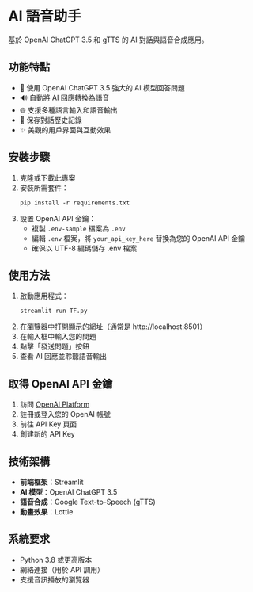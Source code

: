 # AI 語音助手

基於 OpenAI ChatGPT 3.5 和 gTTS 的 AI 對話與語音合成應用。

## 功能特點

- 🤖 使用 OpenAI ChatGPT 3.5 強大的 AI 模型回答問題
- 🔊 自動將 AI 回應轉換為語音
- 🌐 支援多種語言輸入和語音輸出
- 💬 保存對話歷史記錄
- ✨ 美觀的用戶界面與互動效果

## 安裝步驟

1. 克隆或下載此專案
2. 安裝所需套件：
   ```
   pip install -r requirements.txt
   ```
3. 設置 OpenAI API 金鑰：
   - 複製 `.env-sample` 檔案為 `.env`
   - 編輯 `.env` 檔案，將 `your_api_key_here` 替換為您的 OpenAI API 金鑰
   - 確保以 UTF-8 編碼儲存 .env 檔案

## 使用方法

1. 啟動應用程式：
   ```
   streamlit run TF.py
   ```
2. 在瀏覽器中打開顯示的網址（通常是 http://localhost:8501）
3. 在輸入框中輸入您的問題
4. 點擊「發送問題」按鈕
5. 查看 AI 回應並聆聽語音輸出

## 取得 OpenAI API 金鑰

1. 訪問 [OpenAI Platform](https://platform.openai.com/)
2. 註冊或登入您的 OpenAI 帳號
3. 前往 API Key 頁面
4. 創建新的 API Key

## 技術架構

- **前端框架**：Streamlit
- **AI 模型**：OpenAI ChatGPT 3.5
- **語音合成**：Google Text-to-Speech (gTTS)
- **動畫效果**：Lottie

## 系統要求

- Python 3.8 或更高版本
- 網絡連接（用於 API 調用）
- 支援音訊播放的瀏覽器 